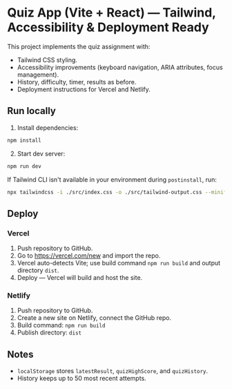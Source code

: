 # Quiz App (Vite + React) — Tailwind, Accessibility & Deployment Ready

This project implements the quiz assignment with:
- Tailwind CSS styling.
- Accessibility improvements (keyboard navigation, ARIA attributes, focus management).
- History, difficulty, timer, results as before.
- Deployment instructions for Vercel and Netlify.

## Run locally

1. Install dependencies:
```bash
npm install
```

2. Start dev server:
```bash
npm run dev
```

If Tailwind CLI isn't available in your environment during `postinstall`, run:
```bash
npx tailwindcss -i ./src/index.css -o ./src/tailwind-output.css --minify
```

## Deploy

### Vercel
1. Push repository to GitHub.
2. Go to https://vercel.com/new and import the repo.
3. Vercel auto-detects Vite; use build command `npm run build` and output directory `dist`.
4. Deploy — Vercel will build and host the site.

### Netlify
1. Push repository to GitHub.
2. Create a new site on Netlify, connect the GitHub repo.
3. Build command: `npm run build`
4. Publish directory: `dist`

## Notes
- `localStorage` stores `latestResult`, `quizHighScore`, and `quizHistory`.
- History keeps up to 50 most recent attempts.